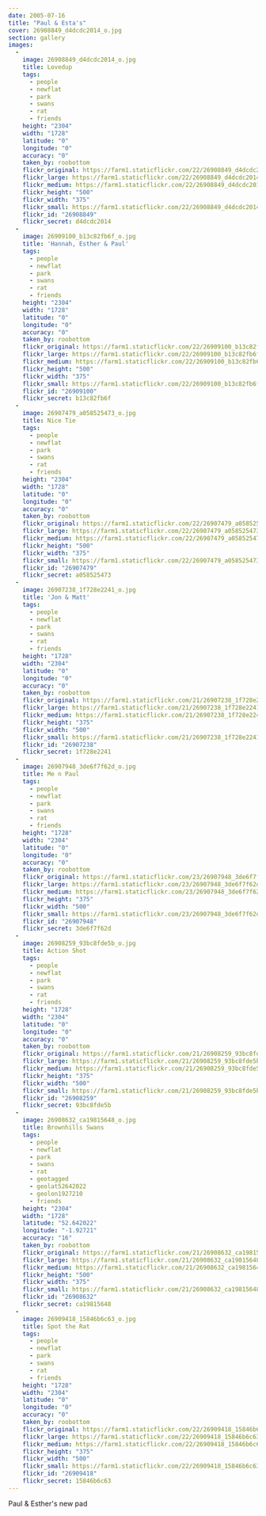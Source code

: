 ```yaml
---
date: 2005-07-16
title: "Paul & Esta's"
cover: 26908849_d4dcdc2014_o.jpg
section: gallery
images:
  - 
    image: 26908849_d4dcdc2014_o.jpg
    title: Lovedup
    tags:
      - people
      - newflat
      - park
      - swans
      - rat
      - friends
    height: "2304"
    width: "1728"
    latitude: "0"
    longitude: "0"
    accuracy: "0"
    taken_by: roobottom
    flickr_original: https://farm1.staticflickr.com/22/26908849_d4dcdc2014_o.jpg
    flickr_large: https://farm1.staticflickr.com/22/26908849_d4dcdc2014_b.jpg
    flickr_medium: https://farm1.staticflickr.com/22/26908849_d4dcdc2014.jpg
    flickr_height: "500"
    flickr_width: "375"
    flickr_small: https://farm1.staticflickr.com/22/26908849_d4dcdc2014_m.jpg
    flickr_id: "26908849"
    flickr_secret: d4dcdc2014
  - 
    image: 26909100_b13c82fb6f_o.jpg
    title: 'Hannah, Esther & Paul'
    tags:
      - people
      - newflat
      - park
      - swans
      - rat
      - friends
    height: "2304"
    width: "1728"
    latitude: "0"
    longitude: "0"
    accuracy: "0"
    taken_by: roobottom
    flickr_original: https://farm1.staticflickr.com/22/26909100_b13c82fb6f_o.jpg
    flickr_large: https://farm1.staticflickr.com/22/26909100_b13c82fb6f_b.jpg
    flickr_medium: https://farm1.staticflickr.com/22/26909100_b13c82fb6f.jpg
    flickr_height: "500"
    flickr_width: "375"
    flickr_small: https://farm1.staticflickr.com/22/26909100_b13c82fb6f_m.jpg
    flickr_id: "26909100"
    flickr_secret: b13c82fb6f
  - 
    image: 26907479_a058525473_o.jpg
    title: Nice Tie
    tags:
      - people
      - newflat
      - park
      - swans
      - rat
      - friends
    height: "2304"
    width: "1728"
    latitude: "0"
    longitude: "0"
    accuracy: "0"
    taken_by: roobottom
    flickr_original: https://farm1.staticflickr.com/22/26907479_a058525473_o.jpg
    flickr_large: https://farm1.staticflickr.com/22/26907479_a058525473_b.jpg
    flickr_medium: https://farm1.staticflickr.com/22/26907479_a058525473.jpg
    flickr_height: "500"
    flickr_width: "375"
    flickr_small: https://farm1.staticflickr.com/22/26907479_a058525473_m.jpg
    flickr_id: "26907479"
    flickr_secret: a058525473
  - 
    image: 26907238_1f728e2241_o.jpg
    title: 'Jon & Matt'
    tags:
      - people
      - newflat
      - park
      - swans
      - rat
      - friends
    height: "1728"
    width: "2304"
    latitude: "0"
    longitude: "0"
    accuracy: "0"
    taken_by: roobottom
    flickr_original: https://farm1.staticflickr.com/21/26907238_1f728e2241_o.jpg
    flickr_large: https://farm1.staticflickr.com/21/26907238_1f728e2241_b.jpg
    flickr_medium: https://farm1.staticflickr.com/21/26907238_1f728e2241.jpg
    flickr_height: "375"
    flickr_width: "500"
    flickr_small: https://farm1.staticflickr.com/21/26907238_1f728e2241_m.jpg
    flickr_id: "26907238"
    flickr_secret: 1f728e2241
  - 
    image: 26907948_3de6f7f62d_o.jpg
    title: Me n Paul
    tags:
      - people
      - newflat
      - park
      - swans
      - rat
      - friends
    height: "1728"
    width: "2304"
    latitude: "0"
    longitude: "0"
    accuracy: "0"
    taken_by: roobottom
    flickr_original: https://farm1.staticflickr.com/23/26907948_3de6f7f62d_o.jpg
    flickr_large: https://farm1.staticflickr.com/23/26907948_3de6f7f62d_b.jpg
    flickr_medium: https://farm1.staticflickr.com/23/26907948_3de6f7f62d.jpg
    flickr_height: "375"
    flickr_width: "500"
    flickr_small: https://farm1.staticflickr.com/23/26907948_3de6f7f62d_m.jpg
    flickr_id: "26907948"
    flickr_secret: 3de6f7f62d
  - 
    image: 26908259_93bc8fde5b_o.jpg
    title: Action Shot
    tags:
      - people
      - newflat
      - park
      - swans
      - rat
      - friends
    height: "1728"
    width: "2304"
    latitude: "0"
    longitude: "0"
    accuracy: "0"
    taken_by: roobottom
    flickr_original: https://farm1.staticflickr.com/21/26908259_93bc8fde5b_o.jpg
    flickr_large: https://farm1.staticflickr.com/21/26908259_93bc8fde5b_b.jpg
    flickr_medium: https://farm1.staticflickr.com/21/26908259_93bc8fde5b.jpg
    flickr_height: "375"
    flickr_width: "500"
    flickr_small: https://farm1.staticflickr.com/21/26908259_93bc8fde5b_m.jpg
    flickr_id: "26908259"
    flickr_secret: 93bc8fde5b
  - 
    image: 26908632_ca19815648_o.jpg
    title: Brownhills Swans
    tags:
      - people
      - newflat
      - park
      - swans
      - rat
      - geotagged
      - geolat52642022
      - geolon1927210
      - friends
    height: "2304"
    width: "1728"
    latitude: "52.642022"
    longitude: "-1.92721"
    accuracy: "16"
    taken_by: roobottom
    flickr_original: https://farm1.staticflickr.com/21/26908632_ca19815648_o.jpg
    flickr_large: https://farm1.staticflickr.com/21/26908632_ca19815648_b.jpg
    flickr_medium: https://farm1.staticflickr.com/21/26908632_ca19815648.jpg
    flickr_height: "500"
    flickr_width: "375"
    flickr_small: https://farm1.staticflickr.com/21/26908632_ca19815648_m.jpg
    flickr_id: "26908632"
    flickr_secret: ca19815648
  - 
    image: 26909418_15846b6c63_o.jpg
    title: Spot the Rat
    tags:
      - people
      - newflat
      - park
      - swans
      - rat
      - friends
    height: "1728"
    width: "2304"
    latitude: "0"
    longitude: "0"
    accuracy: "0"
    taken_by: roobottom
    flickr_original: https://farm1.staticflickr.com/22/26909418_15846b6c63_o.jpg
    flickr_large: https://farm1.staticflickr.com/22/26909418_15846b6c63_b.jpg
    flickr_medium: https://farm1.staticflickr.com/22/26909418_15846b6c63.jpg
    flickr_height: "375"
    flickr_width: "500"
    flickr_small: https://farm1.staticflickr.com/22/26909418_15846b6c63_m.jpg
    flickr_id: "26909418"
    flickr_secret: 15846b6c63
---
```

Paul &amp; Esther's new pad